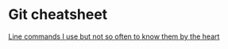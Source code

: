 # Git cheatsheet

[Line commands I use but not so often to know them by the heart](blob/master/git-cheatsheet.md)